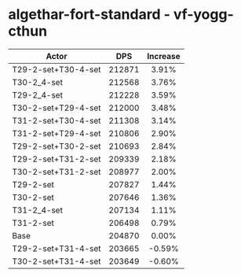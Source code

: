# algethar-fort-standard - vf-yogg-cthun
| Actor | DPS | Increase |
|---|:---:|:---:|
|T29-2-set+T30-4-set|212871|3.91%|
|T30-2_4-set|212568|3.76%|
|T29-2_4-set|212228|3.59%|
|T30-2-set+T29-4-set|212000|3.48%|
|T31-2-set+T30-4-set|211308|3.14%|
|T31-2-set+T29-4-set|210806|2.90%|
|T29-2-set+T30-2-set|210693|2.84%|
|T29-2-set+T31-2-set|209339|2.18%|
|T30-2-set+T31-2-set|208977|2.00%|
|T29-2-set|207827|1.44%|
|T30-2-set|207646|1.36%|
|T31-2_4-set|207134|1.11%|
|T31-2-set|206498|0.79%|
|Base|204870|0.00%|
|T29-2-set+T31-4-set|203665|-0.59%|
|T30-2-set+T31-4-set|203649|-0.60%|
